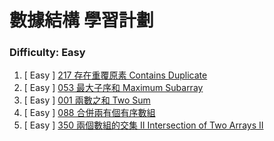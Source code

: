 # 數據結構 學習計劃

### Difficulty: Easy
001. [ Easy ] [217 存在重覆原素 Contains Duplicate](https://github.com/Kuan-HC/LeetCode/blob/main/DS_Study/217.md)
002. [ Easy ] [053 最大子序和 Maximum Subarray](https://github.com/Kuan-HC/LeetCode/blob/main/Top100LikedQuestions/053_Maximum_Subarray.md)
003. [ Easy ] [001 兩數之和 Two Sum](https://github.com/Kuan-HC/LeetCode/blob/main/Top100LikedQuestions/001_Two_Sum.md)
004. [ Easy ] [088 合併兩有個有序數組](https://github.com/Kuan-HC/LeetCode/blob/main/DS_Study/088.md)
005. [ Easy ] [350 兩個數組的交集 II Intersection of Two Arrays II](https://github.com/Kuan-HC/LeetCode/blob/main/DS_Study/350.md)








